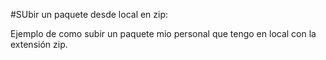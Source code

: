 #SUbir un paquete desde local en zip:

Ejemplo de como subir un paquete mio personal que tengo en local con la extensión zip.